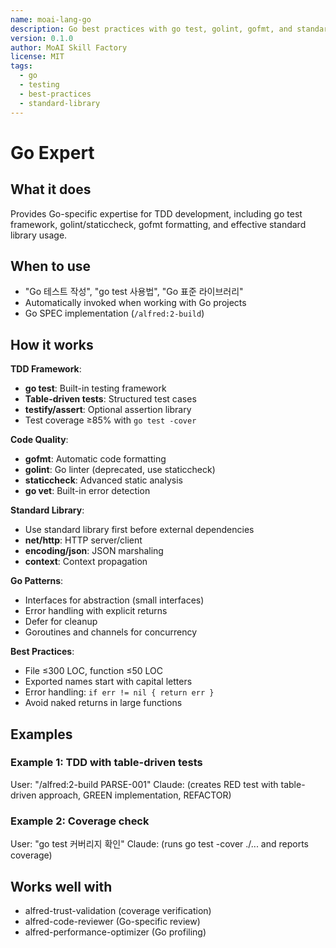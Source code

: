 ```yaml
---
name: moai-lang-go
description: Go best practices with go test, golint, gofmt, and standard library utilization
version: 0.1.0
author: MoAI Skill Factory
license: MIT
tags:
  - go
  - testing
  - best-practices
  - standard-library
---
```


# Go Expert

## What it does

Provides Go-specific expertise for TDD development, including go test framework, golint/staticcheck, gofmt formatting, and effective standard library usage.

## When to use

- "Go 테스트 작성", "go test 사용법", "Go 표준 라이브러리"
- Automatically invoked when working with Go projects
- Go SPEC implementation (`/alfred:2-build`)

## How it works

**TDD Framework**:
- **go test**: Built-in testing framework
- **Table-driven tests**: Structured test cases
- **testify/assert**: Optional assertion library
- Test coverage ≥85% with `go test -cover`

**Code Quality**:
- **gofmt**: Automatic code formatting
- **golint**: Go linter (deprecated, use staticcheck)
- **staticcheck**: Advanced static analysis
- **go vet**: Built-in error detection

**Standard Library**:
- Use standard library first before external dependencies
- **net/http**: HTTP server/client
- **encoding/json**: JSON marshaling
- **context**: Context propagation

**Go Patterns**:
- Interfaces for abstraction (small interfaces)
- Error handling with explicit returns
- Defer for cleanup
- Goroutines and channels for concurrency

**Best Practices**:
- File ≤300 LOC, function ≤50 LOC
- Exported names start with capital letters
- Error handling: `if err != nil { return err }`
- Avoid naked returns in large functions

## Examples

### Example 1: TDD with table-driven tests
User: "/alfred:2-build PARSE-001"
Claude: (creates RED test with table-driven approach, GREEN implementation, REFACTOR)

### Example 2: Coverage check
User: "go test 커버리지 확인"
Claude: (runs go test -cover ./... and reports coverage)

## Works well with

- alfred-trust-validation (coverage verification)
- alfred-code-reviewer (Go-specific review)
- alfred-performance-optimizer (Go profiling)
